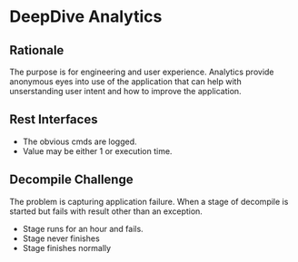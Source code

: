 # DeepDive Analytics

## Rationale
The purpose is for engineering and user experience. 
Analytics provide anonymous eyes into use of the application that can help with 
unserstanding user intent and how to improve the application.

## Rest Interfaces
* The obvious cmds are logged. 
* Value may be either 1 or execution time.

## Decompile Challenge
The problem is capturing application failure.  When a stage of decompile is started but 
fails with result other than an exception.

* Stage runs for an hour and fails.
* Stage never finishes
* Stage finishes normally





